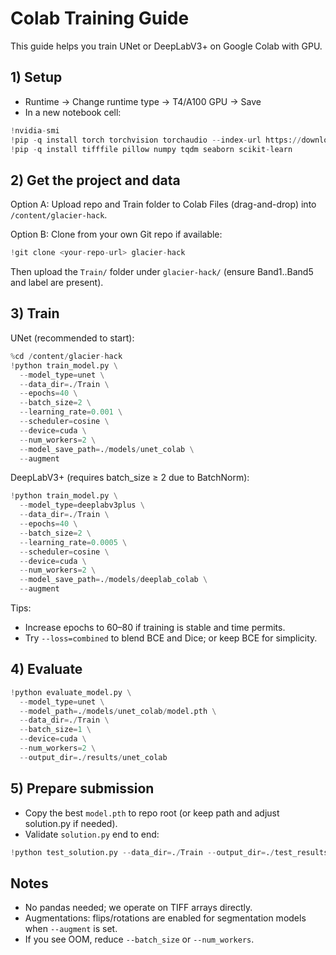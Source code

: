 # Colab Training Guide

This guide helps you train UNet or DeepLabV3+ on Google Colab with GPU.

## 1) Setup
- Runtime → Change runtime type → T4/A100 GPU → Save
- In a new notebook cell:

```python
!nvidia-smi
!pip -q install torch torchvision torchaudio --index-url https://download.pytorch.org/whl/cu121
!pip -q install tifffile pillow numpy tqdm seaborn scikit-learn
```

## 2) Get the project and data
Option A: Upload repo and Train folder to Colab Files (drag-and-drop) into `/content/glacier-hack`.

Option B: Clone from your own Git repo if available:
```python
!git clone <your-repo-url> glacier-hack
```
Then upload the `Train/` folder under `glacier-hack/` (ensure Band1..Band5 and label are present).

## 3) Train
UNet (recommended to start):
```python
%cd /content/glacier-hack
!python train_model.py \
  --model_type=unet \
  --data_dir=./Train \
  --epochs=40 \
  --batch_size=2 \
  --learning_rate=0.001 \
  --scheduler=cosine \
  --device=cuda \
  --num_workers=2 \
  --model_save_path=./models/unet_colab \
  --augment
```

DeepLabV3+ (requires batch_size ≥ 2 due to BatchNorm):
```python
!python train_model.py \
  --model_type=deeplabv3plus \
  --data_dir=./Train \
  --epochs=40 \
  --batch_size=2 \
  --learning_rate=0.0005 \
  --scheduler=cosine \
  --device=cuda \
  --num_workers=2 \
  --model_save_path=./models/deeplab_colab \
  --augment
```

Tips:
- Increase epochs to 60–80 if training is stable and time permits.
- Try `--loss=combined` to blend BCE and Dice; or keep BCE for simplicity.

## 4) Evaluate
```python
!python evaluate_model.py \
  --model_type=unet \
  --model_path=./models/unet_colab/model.pth \
  --data_dir=./Train \
  --batch_size=1 \
  --device=cuda \
  --num_workers=2 \
  --output_dir=./results/unet_colab
```

## 5) Prepare submission
- Copy the best `model.pth` to repo root (or keep path and adjust solution.py if needed).
- Validate `solution.py` end to end:
```python
!python test_solution.py --data_dir=./Train --output_dir=./test_results
```

## Notes
- No pandas needed; we operate on TIFF arrays directly.
- Augmentations: flips/rotations are enabled for segmentation models when `--augment` is set.
- If you see OOM, reduce `--batch_size` or `--num_workers`.

